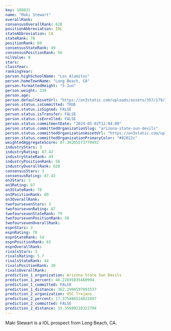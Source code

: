 ```yaml
---
key: 108831
name: "Maki Stewart"
overallRank: 
consensusOverallRank: 628
positionAbbreviation: IOL
stateAbbreviation: CA
stateRank: 70
positionRank: 69
consensusStateRank: 49
consensusPositionRank: 56
nilValue: 0
stars: 
classYear: 
rankingYear: 
person.highSchoolName: "Los Alamitos"
person.homeTownName: "Long Beach, CA"
person.formattedHeight: "5-Jun"
person.weight: 330
person.age: 
person.defaultAssetUrl: "https://on3static.com/uploads/assets/357/179/179357.jpg"
person.status.isCommitted: TRUE
person.status.isSigned: FALSE
person.status.isTransfer: FALSE
person.status.isEnrolled: FALSE
person.status.commitmentDate: "2024-05-02T12:04:00"
person.status.committedOrganizationSlug: "arizona-state-sun-devils"
person.status.committedOrganizationAssetUrl: "https://on3static.com/uploads/assets/751/149/149751.svg"
person.status.committedOrganizationPrimaryColor: "#82022c"
weightedAggregateScore: 87.30265573770492
industryStars: 3
industryRating: 87.42
industryStateRank: 49
industryPositionRank: 56
industryOverallRank: 628
consensusStars: 3
consensusRating: 87.42
on3Stars: 3
on3Rating: 87
on3StateRank: 70
on3PositionRank: 69
on3OverallRank: 
twofoursevenStars: 3
twofoursevenRating: 87
twofoursevenStateRank: 79
twofoursevenPositionRank: 58
twofoursevenOverallRank: 
espnStars: 3
espnRating: 78
espnStateRank: 54
espnPositionRank: 63
espnOverallRank: 
rivalsStars: 3
rivalsRating: 5.7
rivalsStateRank: 44
rivalsPositionRank: 30
rivalsOverallRank: 
prediction_1_organization: Arizona State Sun Devils
prediction_1_percent: 48.22695035460994
prediction_1_committed: FALSE
prediction_1_distance: 362.2998597093537
prediction_2_organization: USC Trojans
prediction_2_percent: 17.375886524822697
prediction_2_committed: FALSE
prediction_2_distance: 15.35600210322794
---
```

Maki Stewart is a IOL prospect from Long Beach, CA.